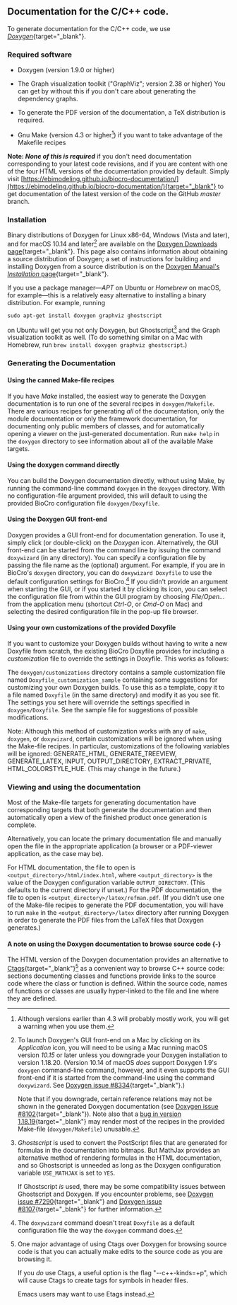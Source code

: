 ## Documentation for the C/C++ code.

To generate documentation for the C/C++ code, we use
[_Doxygen_](https://www.doxygen.nl/index.html){target="_blank"}.

### Required software

- Doxygen (version 1.9.0 or higher)

- The Graph visualization toolkit ("GraphViz"; version 2.38 or higher)
  You can get by without this if you don't care about generating the
  dependency graphs.

- To generate the PDF version of the documentation, a TeX distribution
  is required.

- Gnu Make (version 4.3 or higher[^make_version]) if you want to take
  advantage of the Makefile recipes

**Note: _None of this is required_** if you don't need documentation
corresponding to your latest code revisions, and if you are content
with one of the four HTML versions of the documentation provided by
default.  Simply visit
[https://ebimodeling.github.io/biocro-documentation/](https://ebimodeling.github.io/biocro-documentation/){target="_blank"}
to get documentation of the latest version of the code on the GitHub
_master_ branch.

### Installation

Binary distributions of Doxygen for Linux x86-64, Windows (Vista and
later), and for macOS 10.14 and later[^macos_version_note] are
available on the [Doxygen Downloads
page](https://www.doxygen.nl/download.html){target="_blank"}.  This
page also contains information about obtaining a source distribution
of Doxygen; a set of instructions for building and installing Doxygen
from a source distribution is on the [Doxygen Manual's _Installation_
page](https://www.doxygen.nl/manual/install.html){target="_blank"}.

If you use a package manager—*APT* on Ubuntu or *Homebrew* on macOS,
for example—this is a relatively easy alternative to installing a
binary distribution.  For example, running

```
sudo apt-get install doxygen graphviz ghostscript
```

on Ubuntu will get you not only Doxygen, but Ghostscript[^ghostscript]
and the Graph visualization toolkit as well.  (To do something similar
on a Mac with Homebrew, run `brew install doxygen graphviz
ghostscript`.)

### Generating the Documentation

#### Using the canned Make-file recipes

If you have _Make_ installed, the easiest way to generate the Doxygen
documentation is to run one of the several recipes in
`doxygen/Makefile`.  There are various recipes for generating _all_ of
the documentation, only the module documentation or only the framework
documentation, for documenting only public members of classes, and for
automatically opening a viewer on the just-generated documentation.
Run `make help` in the `doxygen` directory to see information about
all of the available Make targets.

#### Using the doxygen command directly

You can build the Doxygen documentation directly, without using Make,
by running the command-line command `doxygen` in the `doxygen`
directory.  With no configuration-file argument provided, this will
default to using the provided BioCro configuration file
`doxygen/Doxyfile`.

#### Using the Doxygen GUI front-end

Doxygen provides a GUI front-end for documentation generation.  To use
it, simply click (or double-click) on the _Doxygen_ icon.
Alternatively, the GUI front-end can be started from the command line
by issuing the command `doxywizard` (in any directory).  You can
specify a configuration file by passing the file name as the
(optional) argument.  For example, if you are in BioCro's `doxygen`
directory, you can do `doxywizard Doxyfile` to use the default
configuration settings for BioCro.[^no_doxywizard_default] If you
didn't provide an argument when starting the GUI, or if you started it
by clicking its icon, you can select the configuration file from
within the GUI program by choosing _File/Open..._ from the application
menu (shortcut _Ctrl-O_, or _Cmd-O_ on Mac) and selecting the desired
configuration file in the pop-up file browser.

#### Using your own customizations of the provided Doxyfile

If you want to customize your Doxygen builds without having to write a
new Doxyfile from scratch, the existing BioCro Doxyfile provides for
including a _customization_ file to override the settings in Doxyfile.
This works as follows:

The `doxygen/customizations` directory contains a sample customization
file named `Doxyfile_customization_sample` containing some suggestions
for customizing your own Doxygen builds.  To use this as a template,
copy it to a file named `Doxyfile` (in the same directory) and modify
it as you see fit.  The settings you set here will override the
settings specified in `doxygen/Doxyfile`.  See the sample file for
suggestions of possible modifications.

Note: Although this method of customization works with any of `make`,
`doxygen`, or `doxywizard`, certain customizations will be ignored
when using the Make-file recipes.  In particular, customizations of
the following variables will be ignored: GENERATE_HTML,
GENERATE_TREEVIEW, GENERATE_LATEX, INPUT, OUTPUT_DIRECTORY,
EXTRACT_PRIVATE, HTML_COLORSTYLE_HUE.  (This may change in the future.)

### Viewing and using the documentation

Most of the Make-file targets for generating documentation have
corresponding targets that both generate the documentation and then
automatically open a view of the finished product once generation is
complete.

Alternatively, you can locate the primary documentation file and
manually open the file in the appropriate application (a browser or a
PDF-viewer application, as the case may be).

For HTML documentation, the file to open is
`<output_directory>/html/index.html`, where `<output_directory>` is
the value of the Doxygen configuration variable `OUTPUT_DIRECTORY`.
(This defaults to the current directory if unset.)  For the PDF
documentation, the file to open is
`<output_directory>/latex/refman.pdf`.  (If you didn't use one of the
Make-file recipes to generate the PDF documentation, you will have to
run `make` in the `<output_directory>/latex` directory after running
Doxygen in order to generate the PDF files from the LaTeX files that
Doxygen generates.)

#### A note on using the Doxygen documentation to browse source code {-}

The HTML version of the Doxygen documentation provides an alternative
to
[Ctags](https://en.wikipedia.org/wiki/Ctags){target="_blank"}[^ctags]
as a convenient way to browse C++ source code: sections documenting
classes and functions provide links to the source code where the class
or function is defined.  Within the source code, names of functions or
classes are usually hyper-linked to the file and line where they are
defined.

[^make_version]: Although versions earlier than 4.3 will probably
mostly work, you will get a warning when you use them.

[^macos_version_note]: To launch Doxygen's GUI front-end on a Mac by
clicking on its _Application_ icon, you will need to be using a Mac
running macOS version _10.15_ or later unless you downgrade your
Doxygen installation to version 1.18.20.  (Version 10.14 of macOS
_does_ support Doxygen 1.9's `doxygen` command-line command, however,
and it even supports the GUI front-end if it is started from the
command-line using the command `doxywizard`.  See [Doxygen issue
#8334](https://github.com/doxygen/doxygen/issues/8334){target="_blank"}.)

    Note that if you downgrade, certain reference relations may not be
shown in the generated Doxygen documentation (see [Doxygen issue
#8102](https://github.com/doxygen/doxygen/issues/8102){target="_blank"}).
Note also that a [bug in version
1.18.19](https://github.com/doxygen/doxygen/issues/7975){target="_blank"}
may render most of the recipes in the provided Make-file
(`doxygen/Makefile`) unusable.

[^ghostscript]: _Ghostscript_ is used to convert the PostScript files
that are generated for formulas in the documentation into bitmaps.
But MathJax provides an alternative method of rendering formulas in
the HTML documentation, and so Ghostscript is unneeded as long as the
Doxygen configuration variable `USE_MATHJAX` is set to `YES`.

    If Ghostscript _is_ used, there may be some compatibility issues
between Ghostscript and Doxygen.  If you encounter problems, see
[Doxygen issue
#7290](https://github.com/doxygen/doxygen/issues/7290){target="_blank"}
and [Doxygen issue
#8107](https://github.com/doxygen/doxygen/issues/8107){target="_blank"}
for further information.

[^no_doxywizard_default]: The `doxywizard` command doesn't treat
`Doxyfile` as a default configuration file the way the `doxygen`
command does.

[^ctags]: One major advantage of using Ctags over Doxygen for browsing
source code is that you can actually make edits to the source code as
you are browsing it.

    If you _do_ use Ctags, a useful option is the flag
"--c++-kinds=+p", which will cause Ctags to create tags for symbols in
header files.

    Emacs users may want to use Etags instead.
